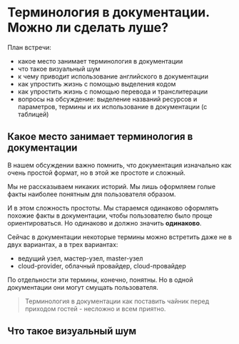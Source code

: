 # Терминология в документации. Можно ли сделать луше?

План встречи:
* какое место занимает терминология в документации
* что такое визуальный шум
* к чему приводит использование английского в документации
* как упростить жизнь с помощью выделения кодом
* как упростить жизнь с помощью перевода и транслитерации
* вопросы на обсуждение: выделение названий ресурсов и параметров, термины и их использование в документации (с таблицей)


## Какое место занимает терминология в документации

В нашем обсуждении важно помнить, что документация изначально как очень простой формат, но в этой же простоте и сложный.

Мы не рассказываем никаких историй. Мы лишь оформляем голые факты наиболее понятным для пользователя образом.

И в этом сложность простоты. Мы стараемся одинаково оформлять похожие факты в документации, чтобы пользователю было проще ориентироваться. Но одинаково и должно значить **одинаково**.

Сейчас в документации некоторые термины можно встретить даже не в двух вариантах, а в трех вариантах: 
* ведущий узел, мастер-узел, master-узел
* cloud-provider, облачный провайдер, cloud-провайдер

По отдельности эти термины, конечно, понятны. Но в одной документации они могут смущать пользователя.

> Терминология в документации как поставить чайник перед приходом гостей - несложно и всем приятно.

## Что такое визуальный шум
